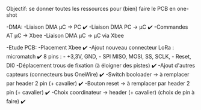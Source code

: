 Objectif: se donner toutes les ressources pour (bien) faire le PCB en one-shot

-DMA:
		-Liaison DMA µC -> PC  ✔️
		-Liaison DMA PC -> µC ✔️
		-Commandes AT µC -> Xbee
		-Liaison DMA µC -> µC via Xbee

-Etude PCB:
		-Placement Xbee ✔️
		-Ajout nouveau connecteur LoRa : micromatch ✔️
			8 pins : 
				- +3,3V, GND, 
				- SPI MISO, MOSI, SS, SCLK, 
				- Reset, DI0
		-Déplacement trous de fixation (à éloigner des pistes) ✔️
		-Ajout d'autres capteurs (connecteurs bus OneWire) ✔️
		-Switch booloader -> à remplacer par header 2 pin (+ cavalier) ✔️
		-Bouton reset -> à remplacer par header 2 pin (+ cavalier) ✔️
		-Choix coordinateur -> header (+ cavalier) (choix de pin à faire) ✔️